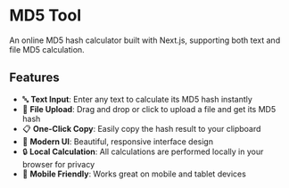 
# MD5 Tool

An online MD5 hash calculator built with Next.js, supporting both text and file MD5 calculation.

## Features

- 🔤 **Text Input**: Enter any text to calculate its MD5 hash instantly
- 📁 **File Upload**: Drag and drop or click to upload a file and get its MD5 hash
- 📋 **One-Click Copy**: Easily copy the hash result to your clipboard
- 🎨 **Modern UI**: Beautiful, responsive interface design
- 🔒 **Local Calculation**: All calculations are performed locally in your browser for privacy
- 📱 **Mobile Friendly**: Works great on mobile and tablet devices
